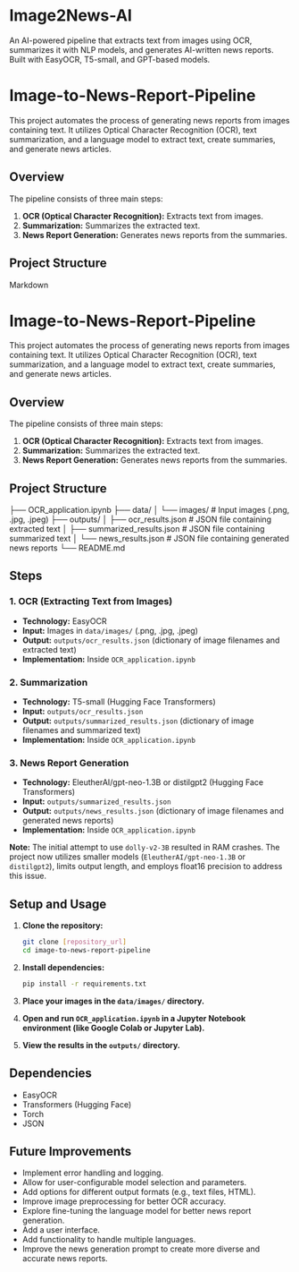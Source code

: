 # Image2News-AI
An AI-powered pipeline that extracts text from images using OCR, summarizes it with NLP models, and generates AI-written news reports. Built with EasyOCR, T5-small, and GPT-based models.
# Image-to-News-Report-Pipeline

This project automates the process of generating news reports from images containing text. It utilizes Optical Character Recognition (OCR), text summarization, and a language model to extract text, create summaries, and generate news articles.

## Overview

The pipeline consists of three main steps:

1.  **OCR (Optical Character Recognition):** Extracts text from images.
2.  **Summarization:** Summarizes the extracted text.
3.  **News Report Generation:** Generates news reports from the summaries.

## Project Structure
Markdown

# Image-to-News-Report-Pipeline

This project automates the process of generating news reports from images containing text. It utilizes Optical Character Recognition (OCR), text summarization, and a language model to extract text, create summaries, and generate news articles.

## Overview

The pipeline consists of three main steps:

1.  **OCR (Optical Character Recognition):** Extracts text from images.
2.  **Summarization:** Summarizes the extracted text.
3.  **News Report Generation:** Generates news reports from the summaries.

## Project Structure

├── OCR_application.ipynb
├── data/
│   └── images/      # Input images (.png, .jpg, .jpeg)
├── outputs/
│   ├── ocr_results.json       # JSON file containing extracted text
│   ├── summarized_results.json # JSON file containing summarized text
│   └── news_results.json      # JSON file containing generated news reports
└── README.md


## Steps

### 1. OCR (Extracting Text from Images)

* **Technology:** EasyOCR
* **Input:** Images in `data/images/` (.png, .jpg, .jpeg)
* **Output:** `outputs/ocr_results.json` (dictionary of image filenames and extracted text)
* **Implementation:** Inside `OCR_application.ipynb`

### 2. Summarization

* **Technology:** T5-small (Hugging Face Transformers)
* **Input:** `outputs/ocr_results.json`
* **Output:** `outputs/summarized_results.json` (dictionary of image filenames and summarized text)
* **Implementation:** Inside `OCR_application.ipynb`

### 3. News Report Generation

* **Technology:** EleutherAI/gpt-neo-1.3B or distilgpt2 (Hugging Face Transformers)
* **Input:** `outputs/summarized_results.json`
* **Output:** `outputs/news_results.json` (dictionary of image filenames and generated news reports)
* **Implementation:** Inside `OCR_application.ipynb`

**Note:** The initial attempt to use `dolly-v2-3B` resulted in RAM crashes. The project now utilizes smaller models (`EleutherAI/gpt-neo-1.3B` or `distilgpt2`), limits output length, and employs float16 precision to address this issue.

## Setup and Usage

1.  **Clone the repository:**

    ```bash
    git clone [repository_url]
    cd image-to-news-report-pipeline
    ```

2.  **Install dependencies:**

    ```bash
    pip install -r requirements.txt
    ```

3.  **Place your images in the `data/images/` directory.**

4.  **Open and run `OCR_application.ipynb` in a Jupyter Notebook environment (like Google Colab or Jupyter Lab).**

5.  **View the results in the `outputs/` directory.**

## Dependencies

* EasyOCR
* Transformers (Hugging Face)
* Torch
* JSON

## Future Improvements

* Implement error handling and logging.
* Allow for user-configurable model selection and parameters.
* Add options for different output formats (e.g., text files, HTML).
* Improve image preprocessing for better OCR accuracy.
* Explore fine-tuning the language model for better news report generation.
* Add a user interface.
* Add functionality to handle multiple languages.
* Improve the news generation prompt to create more diverse and accurate news reports.
